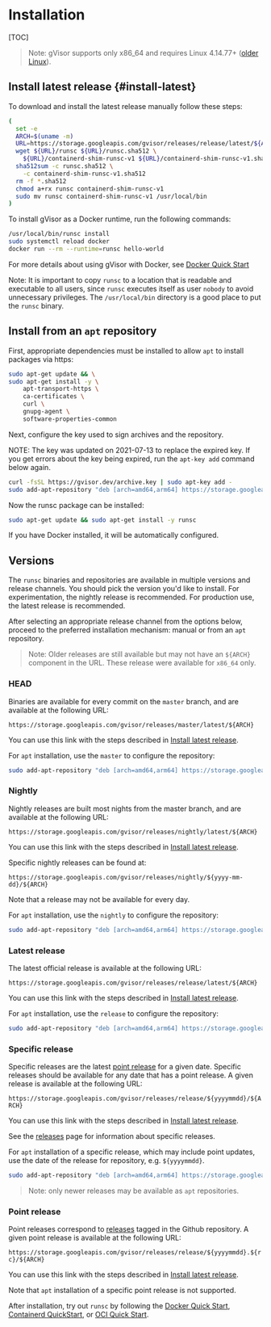 # Installation

[TOC]

> Note: gVisor supports only x86\_64 and requires Linux 4.14.77+
> ([older Linux](./networking.md#gso)).

## Install latest release {#install-latest}

To download and install the latest release manually follow these steps:

```bash
(
  set -e
  ARCH=$(uname -m)
  URL=https://storage.googleapis.com/gvisor/releases/release/latest/${ARCH}
  wget ${URL}/runsc ${URL}/runsc.sha512 \
    ${URL}/containerd-shim-runsc-v1 ${URL}/containerd-shim-runsc-v1.sha512
  sha512sum -c runsc.sha512 \
    -c containerd-shim-runsc-v1.sha512
  rm -f *.sha512
  chmod a+rx runsc containerd-shim-runsc-v1
  sudo mv runsc containerd-shim-runsc-v1 /usr/local/bin
)
```

To install gVisor as a Docker runtime, run the following commands:

```bash
/usr/local/bin/runsc install
sudo systemctl reload docker
docker run --rm --runtime=runsc hello-world
```

For more details about using gVisor with Docker, see
[Docker Quick Start](./quick_start/docker.md)

Note: It is important to copy `runsc` to a location that is readable and
executable to all users, since `runsc` executes itself as user `nobody` to avoid
unnecessary privileges. The `/usr/local/bin` directory is a good place to put
the `runsc` binary.

## Install from an `apt` repository

First, appropriate dependencies must be installed to allow `apt` to install
packages via https:

```bash
sudo apt-get update && \
sudo apt-get install -y \
    apt-transport-https \
    ca-certificates \
    curl \
    gnupg-agent \
    software-properties-common
```

Next, configure the key used to sign archives and the repository.

NOTE: The key was updated on 2021-07-13 to replace the expired key. If you get
errors about the key being expired, run the `apt-key add` command below again.

```bash
curl -fsSL https://gvisor.dev/archive.key | sudo apt-key add -
sudo add-apt-repository "deb [arch=amd64,arm64] https://storage.googleapis.com/gvisor/releases release main"
```

Now the runsc package can be installed:

```bash
sudo apt-get update && sudo apt-get install -y runsc
```

If you have Docker installed, it will be automatically configured.

## Versions

The `runsc` binaries and repositories are available in multiple versions and
release channels. You should pick the version you'd like to install. For
experimentation, the nightly release is recommended. For production use, the
latest release is recommended.

After selecting an appropriate release channel from the options below, proceed
to the preferred installation mechanism: manual or from an `apt` repository.

> Note: Older releases are still available but may not have an `${ARCH}`
> component in the URL. These release were available for `x86_64` only.

### HEAD

Binaries are available for every commit on the `master` branch, and are
available at the following URL:

`https://storage.googleapis.com/gvisor/releases/master/latest/${ARCH}`

You can use this link with the steps described in
[Install latest release](#install-latest).

For `apt` installation, use the `master` to configure the repository:

```bash
sudo add-apt-repository "deb [arch=amd64,arm64] https://storage.googleapis.com/gvisor/releases master main"
```

### Nightly

Nightly releases are built most nights from the master branch, and are available
at the following URL:

`https://storage.googleapis.com/gvisor/releases/nightly/latest/${ARCH}`

You can use this link with the steps described in
[Install latest release](#install-latest).

Specific nightly releases can be found at:

`https://storage.googleapis.com/gvisor/releases/nightly/${yyyy-mm-dd}/${ARCH}`

Note that a release may not be available for every day.

For `apt` installation, use the `nightly` to configure the repository:

```bash
sudo add-apt-repository "deb [arch=amd64,arm64] https://storage.googleapis.com/gvisor/releases nightly main"
```

### Latest release

The latest official release is available at the following URL:

`https://storage.googleapis.com/gvisor/releases/release/latest/${ARCH}`

You can use this link with the steps described in
[Install latest release](#install-latest).

For `apt` installation, use the `release` to configure the repository:

```bash
sudo add-apt-repository "deb [arch=amd64,arm64] https://storage.googleapis.com/gvisor/releases release main"
```

### Specific release

Specific releases are the latest [point release](#point-release) for a given
date. Specific releases should be available for any date that has a point
release. A given release is available at the following URL:

`https://storage.googleapis.com/gvisor/releases/release/${yyyymmdd}/${ARCH}`

You can use this link with the steps described in
[Install latest release](#install-latest).

See the [releases](https://github.com/google/gvisor/releases) page for
information about specific releases.

For `apt` installation of a specific release, which may include point updates,
use the date of the release for repository, e.g. `${yyyymmdd}`.

```bash
sudo add-apt-repository "deb [arch=amd64,arm64] https://storage.googleapis.com/gvisor/releases yyyymmdd main"
```

> Note: only newer releases may be available as `apt` repositories.

### Point release

Point releases correspond to
[releases](https://github.com/google/gvisor/releases) tagged in the Github
repository. A given point release is available at the following URL:

`https://storage.googleapis.com/gvisor/releases/release/${yyyymmdd}.${rc}/${ARCH}`

You can use this link with the steps described in
[Install latest release](#install-latest).

Note that `apt` installation of a specific point release is not supported.

After installation, try out `runsc` by following the
[Docker Quick Start](./quick_start/docker.md),
[Containerd QuickStart](./containerd/quick_start.md), or
[OCI Quick Start](./quick_start/oci.md).
